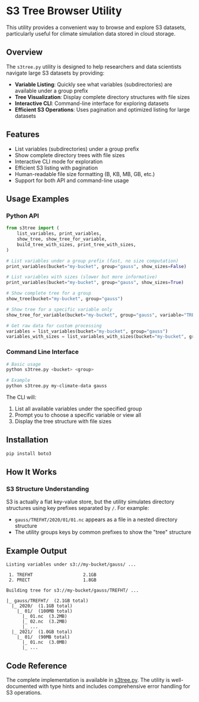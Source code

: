 # S3 Tree Browser Utility

This utility provides a convenient way to browse and explore S3 datasets, particularly useful for climate simulation data stored in cloud storage.

## Overview

The `s3tree.py` utility is designed to help researchers and data scientists navigate large S3 datasets by providing:

- **Variable Listing**: Quickly see what variables (subdirectories) are available under a group prefix
- **Tree Visualization**: Display complete directory structures with file sizes
- **Interactive CLI**: Command-line interface for exploring datasets
- **Efficient S3 Operations**: Uses pagination and optimized listing for large datasets

## Features

- List variables (subdirectories) under a group prefix
- Show complete directory trees with file sizes
- Interactive CLI mode for exploration
- Efficient S3 listing with pagination
- Human-readable file size formatting (B, KB, MB, GB, etc.)
- Support for both API and command-line usage

## Usage Examples

### Python API

```python
from s3tree import (
    list_variables, print_variables,
    show_tree, show_tree_for_variable,
    build_tree_with_sizes, print_tree_with_sizes,
)

# List variables under a group prefix (fast, no size computation)
print_variables(bucket="my-bucket", group="gauss", show_sizes=False)

# List variables with sizes (slower but more informative)
print_variables(bucket="my-bucket", group="gauss", show_sizes=True)

# Show complete tree for a group
show_tree(bucket="my-bucket", group="gauss")

# Show tree for a specific variable only
show_tree_for_variable(bucket="my-bucket", group="gauss", variable="TREFHT")

# Get raw data for custom processing
variables = list_variables(bucket="my-bucket", group="gauss")
variables_with_sizes = list_variables_with_sizes(bucket="my-bucket", group="gauss")
```

### Command Line Interface

```bash
# Basic usage
python s3tree.py <bucket> <group>

# Example
python s3tree.py my-climate-data gauss
```

The CLI will:

1. List all available variables under the specified group
2. Prompt you to choose a specific variable or view all
3. Display the tree structure with file sizes

## Installation

```bash
pip install boto3
```

## How It Works

### S3 Structure Understanding

S3 is actually a flat key-value store, but the utility simulates directory structures using key prefixes separated by `/`. For example:

- `gauss/TREFHT/2020/01/01.nc` appears as a file in a nested directory structure
- The utility groups keys by common prefixes to show the "tree" structure

## Example Output

```
Listing variables under s3://my-bucket/gauss/ ...

 1. TREFHT                   2.1GB
 2. PRECT                    1.8GB

Building tree for s3://my-bucket/gauss/TREFHT/ ...

|_ gauss/TREFHT/  (2.1GB total)
  |_ 2020/  (1.1GB total)
    |_ 01/  (100MB total)
      |_ 01.nc  (3.2MB)
      |_ 02.nc  (3.2MB)
      |_ ...
  |_ 2021/  (1.0GB total)
    |_ 01/  (90MB total)
      |_ 01.nc  (3.0MB)
      |_ ...
```

## Code Reference

The complete implementation is available in [s3tree.py](s3tree.py). The utility is well-documented with type hints and includes comprehensive error handling for S3 operations.
